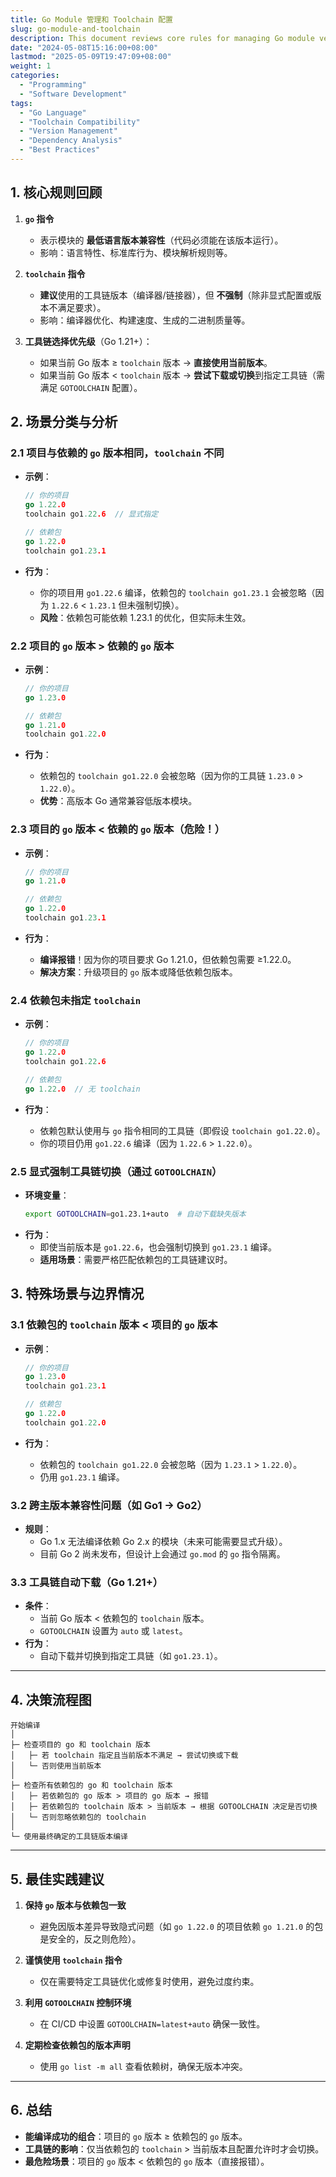 ```yaml
---
title: Go Module 管理和 Toolchain 配置
slug: go-module-and-toolchain
description: This document reviews core rules for managing Go module versions and toolchain compatibility, analyzes different scenarios, and provides best practice recommendations to ensure successful builds.
date: "2024-05-08T15:16:00+08:00"
lastmod: "2025-05-09T19:47:09+08:00"
weight: 1
categories:
  - "Programming"
  - "Software Development"
tags:
  - "Go Language"
  - "Toolchain Compatibility"
  - "Version Management"
  - "Dependency Analysis"
  - "Best Practices"
---
```


<!-- markdown-front-matter -->

## 1. 核心规则回顾

1. **`go` 指令**

   - 表示模块的 **最低语言版本兼容性**（代码必须能在该版本运行）。
   - 影响：语言特性、标准库行为、模块解析规则等。

2. **`toolchain` 指令**

   - **建议**使用的工具链版本（编译器/链接器），但 **不强制**（除非显式配置或版本不满足要求）。
   - 影响：编译器优化、构建速度、生成的二进制质量等。

3. **工具链选择优先级**（Go 1.21+）：
   - 如果当前 Go 版本 ≥ `toolchain` 版本 → **直接使用当前版本**。
   - 如果当前 Go 版本 < `toolchain` 版本 → **尝试下载或切换**到指定工具链（需满足 `GOTOOLCHAIN` 配置）。

## 2. 场景分类与分析

### 2.1 项目与依赖的 `go` 版本相同，`toolchain` 不同

- **示例**：

  ```go
  // 你的项目
  go 1.22.0
  toolchain go1.22.6  // 显式指定

  // 依赖包
  go 1.22.0
  toolchain go1.23.1
  ```

- **行为**：
  - 你的项目用 `go1.22.6` 编译，依赖包的 `toolchain go1.23.1` 会被忽略（因为 `1.22.6` < `1.23.1` 但未强制切换）。
  - **风险**：依赖包可能依赖 1.23.1 的优化，但实际未生效。

### 2.2 项目的 `go` 版本 > 依赖的 `go` 版本

- **示例**：

  ```go
  // 你的项目
  go 1.23.0

  // 依赖包
  go 1.21.0
  toolchain go1.22.0
  ```

- **行为**：
  - 依赖包的 `toolchain go1.22.0` 会被忽略（因为你的工具链 `1.23.0` > `1.22.0`）。
  - **优势**：高版本 Go 通常兼容低版本模块。

### 2.3 项目的 `go` 版本 < 依赖的 `go` 版本（危险！）

- **示例**：

  ```go
  // 你的项目
  go 1.21.0

  // 依赖包
  go 1.22.0
  toolchain go1.23.1
  ```

- **行为**：
  - **编译报错**！因为你的项目要求 Go 1.21.0，但依赖包需要 ≥1.22.0。
  - **解决方案**：升级项目的 `go` 版本或降低依赖包版本。

### 2.4 依赖包未指定 `toolchain`

- **示例**：

  ```go
  // 你的项目
  go 1.22.0
  toolchain go1.22.6

  // 依赖包
  go 1.22.0  // 无 toolchain
  ```

- **行为**：
  - 依赖包默认使用与 `go` 指令相同的工具链（即假设 `toolchain go1.22.0`）。
  - 你的项目仍用 `go1.22.6` 编译（因为 `1.22.6` > `1.22.0`）。

### 2.5 显式强制工具链切换（通过 `GOTOOLCHAIN`）

- **环境变量**：
  ```sh
  export GOTOOLCHAIN=go1.23.1+auto  # 自动下载缺失版本
  ```
- **行为**：
  - 即使当前版本是 `go1.22.6`，也会强制切换到 `go1.23.1` 编译。
  - **适用场景**：需要严格匹配依赖包的工具链建议时。

## 3. 特殊场景与边界情况

### 3.1 依赖包的 `toolchain` 版本 < 项目的 `go` 版本

- **示例**：

  ```go
  // 你的项目
  go 1.23.0
  toolchain go1.23.1

  // 依赖包
  go 1.22.0
  toolchain go1.22.0
  ```

- **行为**：
  - 依赖包的 `toolchain go1.22.0` 会被忽略（因为 `1.23.1` > `1.22.0`）。
  - 仍用 `go1.23.1` 编译。

### 3.2 跨主版本兼容性问题（如 Go1 → Go2）

- **规则**：
  - Go 1.x 无法编译依赖 Go 2.x 的模块（未来可能需要显式升级）。
  - 目前 Go 2 尚未发布，但设计上会通过 `go.mod` 的 `go` 指令隔离。

### 3.3 工具链自动下载（Go 1.21+）

- **条件**：
  - 当前 Go 版本 < 依赖包的 `toolchain` 版本。
  - `GOTOOLCHAIN` 设置为 `auto` 或 `latest`。
- **行为**：
  - 自动下载并切换到指定工具链（如 `go1.23.1`）。

---

## 4. 决策流程图

```plaintext
开始编译
│
├─ 检查项目的 go 和 toolchain 版本
│   ├─ 若 toolchain 指定且当前版本不满足 → 尝试切换或下载
│   └─ 否则使用当前版本
│
├─ 检查所有依赖包的 go 和 toolchain 版本
│   ├─ 若依赖包的 go 版本 > 项目的 go 版本 → 报错
│   ├─ 若依赖包的 toolchain 版本 > 当前版本 → 根据 GOTOOLCHAIN 决定是否切换
│   └─ 否则忽略依赖包的 toolchain
│
└─ 使用最终确定的工具链版本编译
```

---

## 5. 最佳实践建议

1. **保持 `go` 版本与依赖包一致**

   - 避免因版本差异导致隐式问题（如 `go 1.22.0` 的项目依赖 `go 1.21.0` 的包是安全的，反之则危险）。

2. **谨慎使用 `toolchain` 指令**

   - 仅在需要特定工具链优化或修复时使用，避免过度约束。

3. **利用 `GOTOOLCHAIN` 控制环境**

   - 在 CI/CD 中设置 `GOTOOLCHAIN=latest+auto` 确保一致性。

4. **定期检查依赖包的版本声明**
   - 使用 `go list -m all` 查看依赖树，确保无版本冲突。

---

## 6. 总结

- **能编译成功的组合**：项目的 `go` 版本 ≥ 依赖包的 `go` 版本。
- **工具链的影响**：仅当依赖包的 `toolchain` > 当前版本且配置允许时才会切换。
- **最危险场景**：项目的 `go` 版本 < 依赖包的 `go` 版本（直接报错）。
